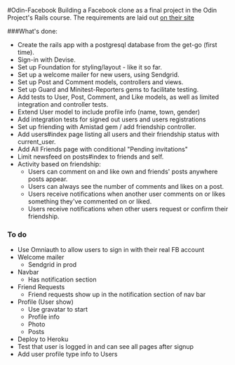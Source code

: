 #Odin-Facebook
Building a Facebook clone as a final project in the Odin Project's Rails course. The requirements are laid out [on their site](http://www.theodinproject.com/ruby-on-rails/final-project)

###What's done:
* Create the rails app with a postgresql database from the get-go (first time).
* Sign-in with Devise.
* Set up Foundation for styling/layout - like it so far.
* Set up a welcome mailer for new users, using Sendgrid.
* Set up Post and Comment models, controllers and views.
* Set up Guard and Minitest-Reporters gems to facilitate testing.
* Add tests to User, Post, Comment, and Like models, as well as limited integration and controller tests.
* Extend User model to include profile info (name, town, gender)
* Add integration tests for signed out users and users registrations
* Set up friending with Amistad gem / add friendship controller.
* Add users#index page listing all users and their friendship status with current_user.
* Add All Friends page with conditional "Pending invitations"
* Limit newsfeed on posts#index to friends and self.
* Activity based on friendship:
  * Users can comment on and like own and friends' posts anywhere posts appear.
  * Users can always see the number of comments and likes on a post.
  * Users receive notifications when another user comments on or likes something they've commented on or liked.
  * Users receive notifications when other users request or confirm their friendship.

### To do
* Use Omniauth to allow users to sign in with their real FB account
* Welcome mailer
  * Sendgrid in prod
* Navbar
  * Has notification section
* Friend Requests
  * Friend requests show up in the notification section of nav bar
* Profile (User show)
  * Use gravatar to start
  * Profile info
  * Photo
  * Posts
* Deploy to Heroku
* Test that user is logged in and can see all pages after signup
* Add user profile type info to Users